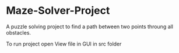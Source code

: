 # Maze-Solver-Project
A puzzle solving project to find a path between two points throung all obstacles.

To run project open View file in GUI in src folder
